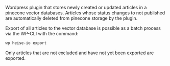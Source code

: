 Wordpress plugin that stores newly created or updated articles in a pinecone vector databases.
Articles whose status changes to not published are automatically deleted from pinecone storage by the plugin.

Export of all articles to the vector database is possible as a batch process via the WP-CLI with the command:
```bash
wp heise-io export
```

Only articles that are not excluded and have not yet been exported are exported.
